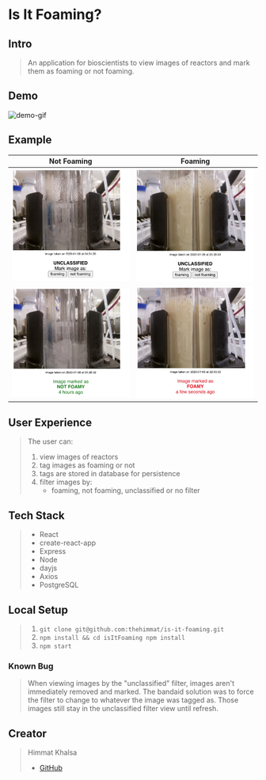 # Is It Foaming?

## Intro
> An application for bioscientists to view images of reactors and mark them as foaming or not foaming.

## Demo
![demo-gif](isItFoaming/src/is-it-foaming-demo.gif)
## Example
| Not Foaming | Foaming |
|---|---|
|<img src="isItFoaming/public/not-foamy-untagged.jpg" alt="not foaming" width="300" />|<img src="isItFoaming/public/foamy-untagged.jpg" alt="foaming" width="300" />|
|<img src="isItFoaming/public/not-foamy-tagged.jpg" alt="not foaming" width="300" />|<img src="isItFoaming/public/foamy-tagged.jpg" alt="foaming" width="300" />|

## User Experience
> The user can:
> 1. view images of reactors
> 2. tag images as foaming or not
> 3. tags are stored in database for persistence
> 4. filter images by:
>    - foaming, not foaming, unclassified or no filter

## Tech Stack
> * React
> * create-react-app
> * Express
> * Node
> * dayjs
> * Axios
> * PostgreSQL

## Local Setup
> 1. `git clone git@github.com:thehimmat/is-it-foaming.git`
> 2. `npm install && cd isItFoaming npm install`
> 3. `npm start`

### Known Bug
> When viewing images by the "unclassified" filter, images aren't immediately removed and marked. The bandaid solution was to force the filter to change to whatever the image was tagged as. Those images still stay in the unclassified filter view until refresh.
## Creator
> Himmat Khalsa
> * [GitHub](github.com/thehimmat)